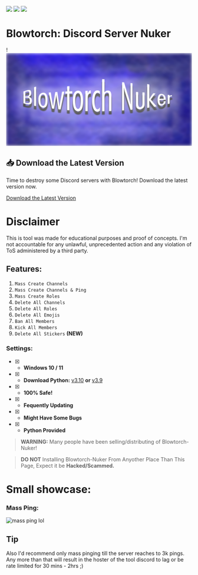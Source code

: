 ![](https://img.shields.io/badge/approved-green) ![](https://img.shields.io/badge/safe-green) ![](https://img.shields.io/badge/working-green)



# Blowtorch: Discord Server Nuker

!<img src="images/banner.png">

## 📥 Download the Latest Version

Time to destroy some Discord servers with Blowtorch! Download the latest version now.

[Download the Latest Version](https://github.com/LunkyStinky/Blowtorch-Discord-Nuker/releases/)

# Disclaimer

This is tool was made for educational purposes and proof of concepts. I'm not accountable for any unlawful, unprecedented action and any violation of ToS administered by a third party.

## Features:
1. `Mass Create Channels`
2. `Mass Create Channels & Ping`
3. `Mass Create Roles`
4. `Delete All Channels`
5. `Delete All Roles`
6. `Delete All Emojis`
7. `Ban All Members`
8. `Kick All Members`
9. `Delete All Stickers` **(NEW)**

### Settings:
- [x] - **Windows 10 / 11**
- [x] - **Download Python:** [v3.10](https://www.python.org/ftp/python/3.10.5/python-3.10.5-amd64.exe) **or** [v3.9](https://www.python.org/ftp/python/3.9.0/python-3.9.0-amd64.exe)

- [x] - **100% Safe!**
- [x] - **Fequently Updating**
- [x] - **Might Have Some Bugs**
- [x] - **Python Provided**

> **WARNING:** Many people have been selling/distributing of Blowtorch-Nuker!

> **DO NOT** Installing Blowtorch-Nuker From Anyother Place Than This Page, Expect it be **Hacked/Scammed.**


# Small showcase:

### Mass Ping:
![mass ping lol](https://user-images.githubusercontent.com/71920969/94822656-cb277480-03fa-11eb-97ee-44562785397f.gif)

## Tip
Also I'd recommend only mass pinging till the server reaches to 3k pings. Any more than that will result in the hoster of the tool discord to lag or be rate limited for 30 mins - 2hrs ;)

